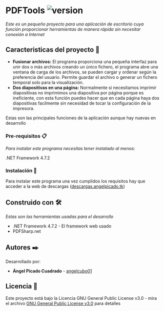 # PDFTools ![version](https://img.shields.io/badge/version-1.3.0.4-blue)
_Este es un pequeño proyecto para una aplicación de escritorio cuya función proporcionar herramientas de manera rápida sin necesitar conexión a Internet_ 

## Caracteristicas del proyecto 🚀

 * **Fusionar archivos:** El programa proporciona una pequeña interfaz para unir dos o más archivos creando un único fichero, el programa abre una ventana de carga de los archivos, se pueden cargar y ordenar según la preferencia del usuario. Permite guardar el archivo o generar un fichero temporal solo para la visualización.
 * **Dos diapositivas en una página:** Normalmente si necesitamos imprimir diapositivas no imprimimos una diapositiva por página porque es ineficiente, con esta función puedes hacer que en cada página haya dos diapositivas facilmente sin necesidad de tocar la configuración de la impresora.
 
 Estas son las principales funciones de la aplicación aunque hay nuevas en desarrollo

### Pre-requisitos 📋

_Para instalar este programa necesitas tener instalado al menos:_
 
 .NET Framework 4.7.2


### Instalación 🔧

Para instalar este programa una vez cumplidos los requisitos hay que acceder a la web de descargas  ([descargas.angelpicado.tk](https://descargas.angelpicado.tk/windows/pdfTools.html))

## Construido con 🛠️

_Estas son las herramientas usadas para el desarrollo_

* .NET Framework 4.7.2 - El framework web usado
* PDFSharp.net

## Autores ✒️

Desarrollado por:

* **Ángel Picado Cuadrado** - [angelcubo01](https://github.com/angelcubo01)


## Licencia 📄

Este proyecto está bajo la Licencia GNU General Public License v3.0 - mira el archivo [GNU General Public License v3.0](https://github.com/angelcubo01/PDFTools/blob/main/LICENSE) para detalles
